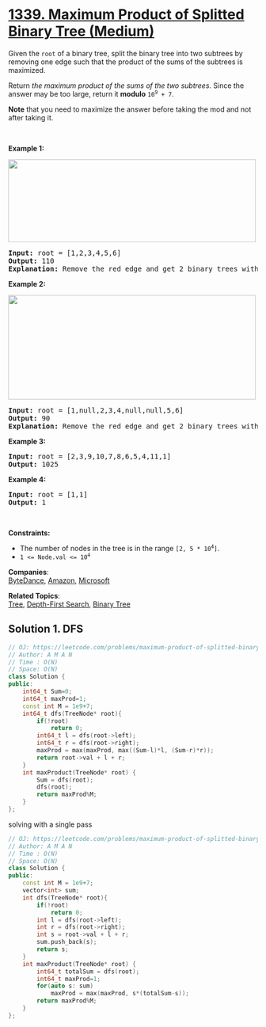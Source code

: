 # [1339. Maximum Product of Splitted Binary Tree (Medium)](https://leetcode.com/problems/maximum-product-of-splitted-binary-tree/)

<p>Given the <code>root</code> of a binary tree, split the binary tree into two subtrees by removing one edge such that the product of the sums of the subtrees is maximized.</p>

<p>Return <em>the maximum product of the sums of the two subtrees</em>. Since the answer may be too large, return it <strong>modulo</strong> <code>10<sup>9</sup> + 7</code>.</p>

<p><strong>Note</strong> that you need to maximize the answer before taking the mod and not after taking it.</p>

<p>&nbsp;</p>
<p><strong>Example 1:</strong></p>
<img alt="" src="https://assets.leetcode.com/uploads/2020/01/21/sample_1_1699.png" style="width: 500px; height: 167px;">
<pre><strong>Input:</strong> root = [1,2,3,4,5,6]
<strong>Output:</strong> 110
<strong>Explanation:</strong> Remove the red edge and get 2 binary trees with sum 11 and 10. Their product is 110 (11*10)
</pre>

<p><strong>Example 2:</strong></p>
<img alt="" src="https://assets.leetcode.com/uploads/2020/01/21/sample_2_1699.png" style="width: 500px; height: 211px;">
<pre><strong>Input:</strong> root = [1,null,2,3,4,null,null,5,6]
<strong>Output:</strong> 90
<strong>Explanation:</strong> Remove the red edge and get 2 binary trees with sum 15 and 6.Their product is 90 (15*6)
</pre>

<p><strong>Example 3:</strong></p>

<pre><strong>Input:</strong> root = [2,3,9,10,7,8,6,5,4,11,1]
<strong>Output:</strong> 1025
</pre>

<p><strong>Example 4:</strong></p>

<pre><strong>Input:</strong> root = [1,1]
<strong>Output:</strong> 1
</pre>

<p>&nbsp;</p>
<p><strong>Constraints:</strong></p>

<ul>
	<li>The number of nodes in the tree is in the range <code>[2, 5 * 10<sup>4</sup>]</code>.</li>
	<li><code>1 &lt;= Node.val &lt;= 10<sup>4</sup></code></li>
</ul>


**Companies**:  
[ByteDance](https://leetcode.com/company/bytedance), [Amazon](https://leetcode.com/company/amazon), [Microsoft](https://leetcode.com/company/microsoft)

**Related Topics**:  
[Tree](https://leetcode.com/tag/tree/), [Depth-First Search](https://leetcode.com/tag/depth-first-search/), [Binary Tree](https://leetcode.com/tag/binary-tree/)

## Solution 1. DFS

```cpp
// OJ: https://leetcode.com/problems/maximum-product-of-splitted-binary-tree/
// Author: A M A N
// Time : O(N)
// Space: O(N)
class Solution {
public:
    int64_t Sum=0;
    int64_t maxProd=1;
    const int M = 1e9+7;
    int64_t dfs(TreeNode* root){
        if(!root)
            return 0;
        int64_t l = dfs(root->left);
        int64_t r = dfs(root->right);
        maxProd = max(maxProd, max((Sum-l)*l, (Sum-r)*r));
        return root->val + l + r;
    }
    int maxProduct(TreeNode* root) {
        Sum = dfs(root);    
        dfs(root);
        return maxProd%M;
    }
};
```
solving with a single pass

```cpp
// OJ: https://leetcode.com/problems/maximum-product-of-splitted-binary-tree/
// Author: A M A N
// Time : O(N)
// Space: O(N)
class Solution {
public:
    const int M = 1e9+7;
    vector<int> sum;
    int dfs(TreeNode* root){
        if(!root)
            return 0;
        int l = dfs(root->left);
        int r = dfs(root->right);
        int s = root->val + l + r;
        sum.push_back(s);
        return s;
    }
    int maxProduct(TreeNode* root) {
        int64_t totalSum = dfs(root);
        int64_t maxProd=1;
        for(auto s: sum)
            maxProd = max(maxProd, s*(totalSum-s));
        return maxProd%M;
    }
};
```